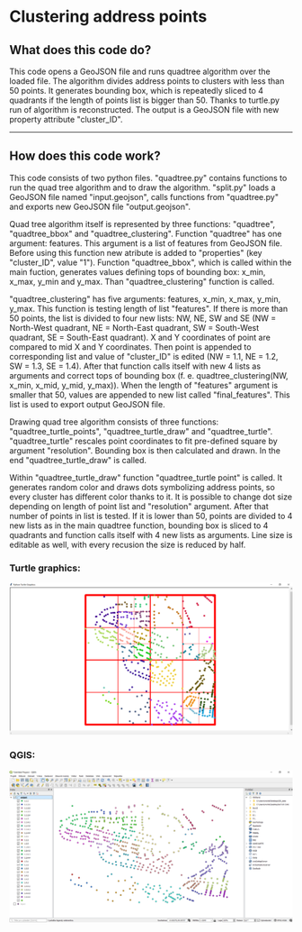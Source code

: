 # Clustering address points

## What does this code do?

This code opens a GeoJSON file and runs quadtree algorithm over the loaded file. The algorithm divides address points to clusters with less than 50 points. It generates bounding box, which is repeatedly sliced to 4 quadrants if the length of points list is bigger than 50. Thanks to turtle.py run of algorithm is reconstructed. The output is a GeoJSON file with new property attribute "cluster_ID".

************

## How does this code work?

This code consists of two python files. "quadtree.py" contains functions to run the quad tree algorithm and to draw the algorithm. "split.py" loads a GeoJSON file named "input.geojson", calls functions from "quadtree.py" and exports new GeoJSON file "output.geojson".

Quad tree algorithm itself is represented by three functions: "quadtree", "quadtree_bbox" and "quadtree_clustering". Function "quadtree" has one argument: features. This argument is a list of features from GeoJSON file. Before using this function new atribute is added to "properties" (key "cluster_ID", value "1"). Function "quadtree_bbox", which is called within the main fuction, generates values defining tops of bounding box: x_min, x_max, y_min and y_max. Than "quadtree_clustering" function is called.

"quadtree_clustering" has five arguments: features, x_min, x_max, y_min, y_max. This function is testing length of list "features". If there is more than 50 points, the list is divided to four new lists: NW, NE, SW and SE (NW = North-West quadrant, NE = North-East quadrant, SW = South-West quadrant, SE = South-East quadrant). X and Y coordinates of point are compared to mid X and Y coordinates. Then point is appended to corresponding list and value of "cluster_ID" is edited (NW = 1.1, NE = 1.2, SW = 1.3, SE = 1.4). After that function calls itself with new 4 lists as arguments and correct tops of bounding box (f. e. quadtree_clustering(NW, x_min, x_mid, y_mid, y_max)). When the length of "features" argument is smaller that 50, values are appended to new list called "final_features". This list is used to export output GeoJSON file.

Drawing quad tree algorithm consists of three functions: "quadtree_turtle_points", "quadtree_turtle_draw" and "quadtree_turtle". "quadtree_turtle" rescales point coordinates to fit pre-defined square by argument "resolution". Bounding box is then calculated and drawn. In the end "quadtree_turtle_draw" is called. 

Within "quadtree_turtle_draw" function "quadtree_turtle point" is called. It generates random color and draws dots symbolizing address points, so every cluster has different color thanks to it. It is possible to change dot size depending on length of point list and "resolution" argument. After that number of points in list is tested. If it is lower than 50, points are divided to 4 new lists as in the main quadtree function, bounding box is sliced to 4 quadrants and function calls itself with 4 new lists as arguments. Line size is editable as well, with every recusion the size is reduced by half. 

### Turtle graphics: 
![alt text](https://github.com/kolarius27/du2_kolarmichal/blob/master/test_draw.png)

### QGIS: 
![alt text](https://github.com/kolarius27/du2_kolarmichal/blob/master/test_qgis.png)
